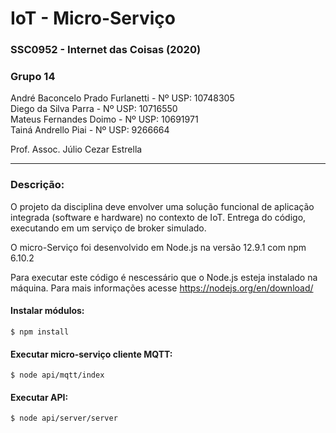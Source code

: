 # IoT - Micro-Serviço
<h3>SSC0952 - Internet das Coisas (2020)</h3>
<h3>Grupo 14</h3>

André Baconcelo Prado Furlanetti - Nº USP: 10748305 </br>
Diego da Silva Parra - Nº USP: 10716550</br>
Mateus Fernandes Doimo - Nº USP: 10691971</br>
Tainá Andrello Piai - Nº USP: 9266664</br>

<p>Prof. Assoc. Júlio Cezar Estrella</p>
<hr>

<h3>Descrição:</h3>
<p>O projeto da disciplina deve envolver uma solução funcional de aplicação integrada (software e hardware) no contexto de IoT. Entrega do código, executando em um serviço de broker simulado.</p>

<p>O micro-Serviço foi desenvolvido em Node.js na versão 12.9.1 com npm 6.10.2</p>
<p>Para executar este código é nescessário que o Node.js esteja instalado na máquina. Para mais informações acesse <a href="https://nodejs.org/en/download/">https://nodejs.org/en/download/</a></p>

#### Instalar módulos:
`$ npm install`
#### Executar micro-serviço cliente MQTT:
`$ node api/mqtt/index`
#### Executar API:
`$ node api/server/server`